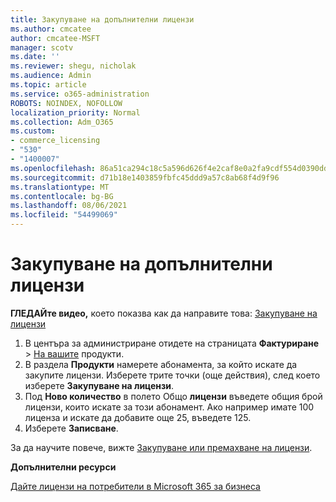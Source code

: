 ```yaml
---
title: Закупуване на допълнителни лицензи
ms.author: cmcatee
author: cmcatee-MSFT
manager: scotv
ms.date: ''
ms.reviewer: shegu, nicholak
ms.audience: Admin
ms.topic: article
ms.service: o365-administration
ROBOTS: NOINDEX, NOFOLLOW
localization_priority: Normal
ms.collection: Adm_O365
ms.custom:
- commerce_licensing
- "530"
- "1400007"
ms.openlocfilehash: 86a51ca294c18c5a596d626f4e2caf8e0a2fa9cdf554d0390dd31b97445a0b6d
ms.sourcegitcommit: d71b18e1403859fbfc45ddd9a57c8ab68f4d9f96
ms.translationtype: MT
ms.contentlocale: bg-BG
ms.lasthandoff: 08/06/2021
ms.locfileid: "54499069"
---
```

# <a name="buy-additional-licenses"></a>Закупуване на допълнителни лицензи

**ГЛЕДАЙте видео,** което показва как да направите това: [Закупуване на лицензи](https://go.microsoft.com/fwlink/p/?linkid=2154857)

1. В центъра за администриране отидете на страницата **Фактуриране**  >  [На вашите](https://go.microsoft.com/fwlink/p/?linkid=842054) продукти.
2. В раздела **Продукти** намерете абонамента, за който искате да закупите лицензи. Изберете трите точки (още действия), след което изберете **Закупуване на лицензи**.
3. Под **Ново количество** в полето Общо **лицензи** въведете общия брой лицензи, които искате за този абонамент. Ако например имате 100 лиценза и искате да добавите още 25, въведете 125.
4. Изберете **Записване**.

За да научите повече, вижте [Закупуване или премахване на лицензи](/microsoft-365/commerce/licenses/buy-licenses).

**Допълнителни ресурси**

[Дайте лицензи на потребители в Microsoft 365 за бизнеса](/microsoft-365/admin/manage/assign-licenses-to-users)